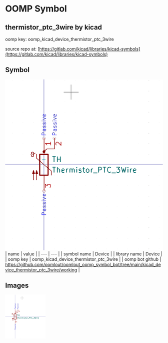 # OOMP Symbol  
## thermistor_ptc_3wire  by kicad  
  
oomp key: oomp_kicad_device_thermistor_ptc_3wire  
  
source repo at: [https://gitlab.com/kicad/libraries/kicad-symbols](https://gitlab.com/kicad/libraries/kicad-symbols)  
## Symbol  
  
[![working.png](working_600.png)](working.png)  
| name | value | 
| --- | --- | 
| symbol name | Device | 
| library name | Device | 
| oomp key | oomp_kicad_device_thermistor_ptc_3wire | 
| oomp bot github | https://github.com/oomlout/oomlout_oomp_symbol_bot/tree/main/kicad_device_thermistor_ptc_3wire/working | 
## Images  
  
[![working.png](working_140.png)](working.png)  

